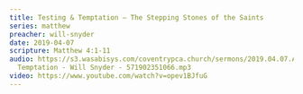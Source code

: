 ```yaml
---
title: Testing & Temptation – The Stepping Stones of the Saints
series: matthew
preacher: will-snyder
date: 2019-04-07
scripture: Matthew 4:1-11
audio: https://s3.wasabisys.com/coventrypca.church/sermons/2019.04.07.A Testing &
  Temptation - Will Snyder - 571902351066.mp3
video: https://www.youtube.com/watch?v=opev1BJfuG
---
```

